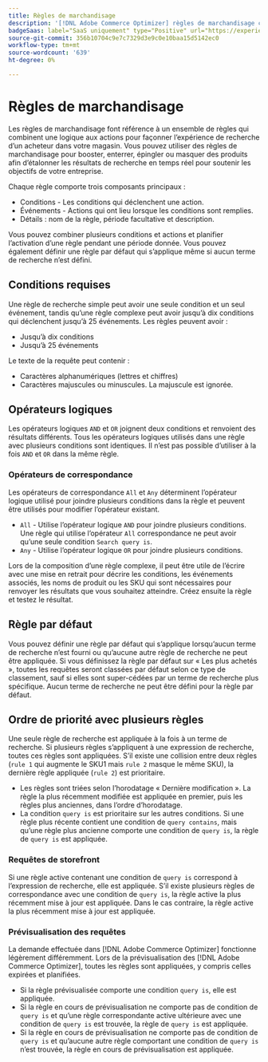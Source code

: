 ```yaml
---
title: Règles de marchandisage
description: '[!DNL Adobe Commerce Optimizer] règles de marchandisage combinent la logique aux actions pour façonner l’expérience d’achat.'
badgeSaas: label="SaaS uniquement" type="Positive" url="https://experienceleague.adobe.com/en/docs/commerce/user-guides/product-solutions" tooltip="S’applique uniquement aux projets Adobe Commerce as a Cloud Service et Adobe Commerce Optimizer (infrastructure SaaS gérée par Adobe)."
source-git-commit: 356b10704c9e7c7329d3e9c0e10baa15d5142ec0
workflow-type: tm+mt
source-wordcount: '639'
ht-degree: 0%

---
```


# Règles de marchandisage

Les règles de marchandisage font référence à un ensemble de règles qui combinent une logique aux actions pour façonner l’expérience de recherche d’un acheteur dans votre magasin. Vous pouvez utiliser des règles de marchandisage pour booster, enterrer, épingler ou masquer des produits afin d’étalonner les résultats de recherche en temps réel pour soutenir les objectifs de votre entreprise.

Chaque règle comporte trois composants principaux :

- Conditions - Les conditions qui déclenchent une action.
- Événements - Actions qui ont lieu lorsque les conditions sont remplies.
- Détails : nom de la règle, période facultative et description.

Vous pouvez combiner plusieurs conditions et actions et planifier l’activation d’une règle pendant une période donnée. Vous pouvez également définir une règle par défaut qui s’applique même si aucun terme de recherche n’est défini.

## Conditions requises

Une règle de recherche simple peut avoir une seule condition et un seul événement, tandis qu’une règle complexe peut avoir jusqu’à dix conditions qui déclenchent jusqu’à 25 événements.
Les règles peuvent avoir :

- Jusqu’à dix conditions
- Jusqu’à 25 événements

Le texte de la requête peut contenir :

- Caractères alphanumériques (lettres et chiffres)
- Caractères majuscules ou minuscules. La majuscule est ignorée.

## Opérateurs logiques

Les opérateurs logiques `AND` et `OR` joignent deux conditions et renvoient des résultats différents. Tous les opérateurs logiques utilisés dans une règle avec plusieurs conditions sont identiques. Il n’est pas possible d’utiliser à la fois `AND` et `OR` dans la même règle.

### Opérateurs de correspondance

Les opérateurs de correspondance `All` et `Any` déterminent l’opérateur logique utilisé pour joindre plusieurs conditions dans la règle et peuvent être utilisés pour modifier l’opérateur existant.

- `All` - Utilise l’opérateur logique `AND` pour joindre plusieurs conditions. Une règle qui utilise l’opérateur `All` correspondance ne peut avoir qu’une seule condition `Search query is`.
- `Any` - Utilise l’opérateur logique `OR` pour joindre plusieurs conditions.

Lors de la composition d’une règle complexe, il peut être utile de l’écrire avec une mise en retrait pour décrire les conditions, les événements associés, les noms de produit ou les SKU qui sont nécessaires pour renvoyer les résultats que vous souhaitez atteindre. Créez ensuite la règle et testez le résultat.

## Règle par défaut

Vous pouvez définir une règle par défaut qui s’applique lorsqu’aucun terme de recherche n’est fourni ou qu’aucune autre règle de recherche ne peut être appliquée. Si vous définissez la règle par défaut sur « Les plus achetés », toutes les requêtes seront classées par défaut selon ce type de classement, sauf si elles sont super-cédées par un terme de recherche plus spécifique. Aucun terme de recherche ne peut être défini pour la règle par défaut.

## Ordre de priorité avec plusieurs règles

Une seule règle de recherche est appliquée à la fois à un terme de recherche.
Si plusieurs règles s’appliquent à une expression de recherche, toutes ces règles sont appliquées. S’il existe une collision entre deux règles (`rule 1` qui augmente le SKU1 mais `rule 2` masque le même SKU), la dernière règle appliquée (`rule 2`) est prioritaire.

- Les règles sont triées selon l’horodatage « Dernière modification ». La règle la plus récemment modifiée est appliquée en premier, puis les règles plus anciennes, dans l’ordre d’horodatage.
- La condition `query is` est prioritaire sur les autres conditions. Si une règle plus récente contient une condition de `query contains`, mais qu’une règle plus ancienne comporte une condition de `query is`, la règle de `query is` est appliquée.

### Requêtes de storefront

Si une règle active contenant une condition de `query is` correspond à l’expression de recherche, elle est appliquée. S’il existe plusieurs règles de correspondance avec une condition de `query is`, la règle active la plus récemment mise à jour est appliquée.
Dans le cas contraire, la règle active la plus récemment mise à jour est appliquée.

### Prévisualisation des requêtes

La demande effectuée dans [!DNL Adobe Commerce Optimizer] fonctionne légèrement différemment. Lors de la prévisualisation des [!DNL Adobe Commerce Optimizer], toutes les règles sont appliquées, y compris celles expirées et planifiées.

- Si la règle prévisualisée comporte une condition `query is`, elle est appliquée.
- Si la règle en cours de prévisualisation ne comporte pas de condition de `query is` et qu’une règle correspondante active ultérieure avec une condition de `query is` est trouvée, la règle de `query is` est appliquée.
- Si la règle en cours de prévisualisation ne comporte pas de condition de `query is` et qu’aucune autre règle comportant une condition de `query is` n’est trouvée, la règle en cours de prévisualisation est appliquée.
